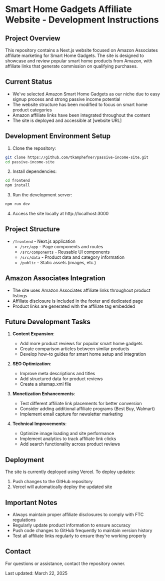 # Smart Home Gadgets Affiliate Website - Development Instructions

## Project Overview
This repository contains a Next.js website focused on Amazon Associates affiliate marketing for Smart Home Gadgets. The site is designed to showcase and review popular smart home products from Amazon, with affiliate links that generate commission on qualifying purchases.

## Current Status
- We've selected Amazon Smart Home Gadgets as our niche due to easy signup process and strong passive income potential
- The website structure has been modified to focus on smart home product categories
- Amazon affiliate links have been integrated throughout the content
- The site is deployed and accessible at [website URL]

## Development Environment Setup
1. Clone the repository:
```bash
git clone https://github.com/tkamphefner/passive-income-site.git
cd passive-income-site
```

2. Install dependencies:
```bash
cd frontend
npm install
```

3. Run the development server:
```bash
npm run dev
```

4. Access the site locally at http://localhost:3000

## Project Structure
- `/frontend` - Next.js application
  - `/src/app` - Page components and routes
  - `/src/components` - Reusable UI components
  - `/src/data` - Product data and category information
  - `/public` - Static assets (images, etc.)

## Amazon Associates Integration
- The site uses Amazon Associates affiliate links throughout product listings
- Affiliate disclosure is included in the footer and dedicated page
- Product links are generated with the affiliate tag embedded

## Future Development Tasks
1. **Content Expansion**:
   - Add more product reviews for popular smart home gadgets
   - Create comparison articles between similar products
   - Develop how-to guides for smart home setup and integration

2. **SEO Optimization**:
   - Improve meta descriptions and titles
   - Add structured data for product reviews
   - Create a sitemap.xml file

3. **Monetization Enhancements**:
   - Test different affiliate link placements for better conversion
   - Consider adding additional affiliate programs (Best Buy, Walmart)
   - Implement email capture for newsletter marketing

4. **Technical Improvements**:
   - Optimize image loading and site performance
   - Implement analytics to track affiliate link clicks
   - Add search functionality across product reviews

## Deployment
The site is currently deployed using Vercel. To deploy updates:
1. Push changes to the GitHub repository
2. Vercel will automatically deploy the updated site

## Important Notes
- Always maintain proper affiliate disclosures to comply with FTC regulations
- Regularly update product information to ensure accuracy
- Push code changes to GitHub frequently to maintain version history
- Test all affiliate links regularly to ensure they're working properly

## Contact
For questions or assistance, contact the repository owner.

Last updated: March 22, 2025
